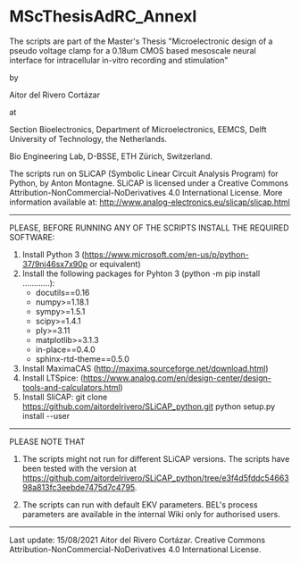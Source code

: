 # MScThesisAdRC_AnnexI

The scripts are part of the Master's Thesis "Microelectronic design of a pseudo voltage clamp for a 0.18um CMOS based mesoscale neural interface for intracellular in-vitro recording and stimulation"

by

Aitor del Rivero Cortázar

at

Section Bioelectronics, Department of Microelectronics, EEMCS, Delft University of Technology, the Netherlands.

Bio Engineering Lab, D-BSSE, ETH Zürich, Switzerland.

The scripts run on SLiCAP (Symbolic Linear Circuit Analysis Program) for Python, by Anton Montagne.
SLiCAP is licensed under a Creative Commons Attribution-NonCommercial-NoDerivatives 4.0 International License.
More information available at: http://www.analog-electronics.eu/slicap/slicap.html

------


PLEASE, BEFORE RUNNING ANY OF THE SCRIPTS INSTALL THE REQUIRED SOFTWARE:


1. Install Python 3 (https://www.microsoft.com/en-us/p/python-37/9nj46sx7x90p or equivalent)
2. Install the following packages for Pyhton 3 (python -m pip install ............):
    - docutils==0.16
    - numpy>=1.18.1
    - sympy>=1.5.1
    - scipy>=1.4.1
    - ply>=3.11
    - matplotlib>=3.1.3
    - in-place==0.4.0
    - sphinx-rtd-theme==0.5.0
3. Install MaximaCAS (http://maxima.sourceforge.net/download.html)
4. Install LTSpice: (https://www.analog.com/en/design-center/design-tools-and-calculators.html)
5. Install SliCAP:
    git clone https://github.com/aitordelrivero/SLiCAP_python.git
    python setup.py install --user


------

PLEASE NOTE THAT

1) The scripts might not run for different SLiCAP versions. The scripts have been tested with the version at https://github.com/aitordelrivero/SLiCAP_python/tree/e3f4d5fddc5466398a813fc3eebde7475d7c4795.

2) The scripts can run with default EKV parameters. BEL's process parameters are available in the internal Wiki only for authorised users.

------

Last update: 15/08/2021
Aitor del Rivero Cortázar. Creative Commons Attribution-NonCommercial-NoDerivatives 4.0 International License. 
